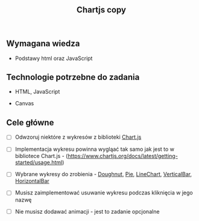 <h2 align="center">Chartjs copy</h2>

<br>

## Wymagana wiedza

- Podstawy html oraz JavaScript

## Technologie potrzebne do zadania

- HTML, JavaScript

- Canvas

## Cele główne

- [ ] Odwzoruj niektóre z wykresów z biblioteki [Chart.js](https://www.chartjs.org/)

- [ ] Implementacja wykresu powinna wygląać tak samo jak jest to w bibliotece Chart.js - (https://www.chartjs.org/docs/latest/getting-started/usage.html)

- [ ] Wybrane wykresy do zrobienia - [Doughnut](https://www.chartjs.org/docs/latest/samples/other-charts/doughnut.html), [Pie](https://www.chartjs.org/docs/latest/samples/other-charts/pie.html), [LineChart](https://www.chartjs.org/docs/latest/samples/line/line.html), [VerticalBar](https://www.chartjs.org/docs/latest/samples/bar/vertical.html), [HorizontalBar](https://www.chartjs.org/docs/latest/samples/bar/horizontal.html)

- [ ] Musisz zaimplementować usuwanie wykresu podczas kliknięcia w jego nazwę

- [ ] Nie musisz dodawać animacji - jest to zadanie opcjonalne

